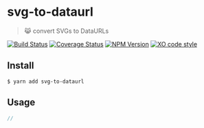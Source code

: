 # svg-to-dataurl

> 😹 convert SVGs to DataURLs

[![Build Status](https://travis-ci.org/F1LT3R/svg-to-dataurl.svg?branch=master)](https://travis-ci.org/F1LT3R/svg-to-dataurl)
[![Coverage Status](https://coveralls.io/repos/github/F1LT3R/svg-to-dataurl/badge.svg?branch=master)](https://coveralls.io/github/F1LT3R/svg-to-dataurl?branch=master)
[![NPM Version](https://img.shields.io/npm/v/svg-to-dataurl.svg)](https://www.npmjs.com/package/svg-to-dataurl)
[![XO code style](https://img.shields.io/badge/code_style-XO-5ed9c7.svg)](https://github.com/sindresorhus/xo)

## Install

```
$ yarn add svg-to-dataurl
```

## Usage

```js
//
```

